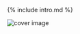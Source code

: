 ---
---

{% include intro.md %}

<div class="centered">
  <img src="{{ site.cover_image | relative_url }}" alt="cover image" />
</div>
